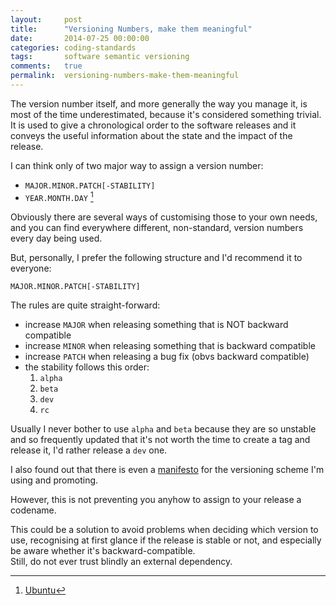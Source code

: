 ```yaml
---
layout:     post
title:      "Versioning Numbers, make them meaningful"
date:       2014-07-25 00:00:00
categories: coding-standards
tags:       software semantic versioning
comments:   true
permalink:  versioning-numbers-make-them-meaningful
---
```


The version number itself, and more generally the way you manage it, is most of
the time underestimated, because it's considered something trivial.  
It is used to give a chronological order to the software releases and it conveys
the useful information about the state and the impact of the release.

I can think only of two major way to assign a version number:

 * `MAJOR.MINOR.PATCH[-STABILITY]`
 * `YEAR.MONTH.DAY` [^1]

Obviously there are several ways of customising those to your own needs, and you
can find everywhere different, non-standard, version numbers every day being
used.
 
But, personally, I prefer the following structure and I'd recommend it to
everyone:

`MAJOR.MINOR.PATCH[-STABILITY]`

The rules are quite straight-forward:

 * increase `MAJOR` when releasing something that is NOT backward compatible
 * increase `MINOR` when releasing something that is backward compatible
 * increase `PATCH` when releasing a bug fix (obvs backward compatible)
 * the stability follows this order:
   1. `alpha`
   2. `beta`
   3. `dev`
   4. `rc`

Usually I never bother to use `alpha` and `beta` because they are so unstable
and so frequently updated that it's not worth the time to create a tag and
release it, I'd rather release a `dev` one.

I also found out that there is even a [manifesto](http://semver.org/) for the
versioning scheme I'm using and promoting.

However, this is not preventing you anyhow to assign to your release a codename.

This could be a solution to avoid problems when deciding which version to use,
recognising at first glance if the release is stable or not, and especially
be aware whether it's backward-compatible.  
Still, do not ever trust blindly an external dependency.

[^1]: [Ubuntu](http://en.wikipedia.org/wiki/List_of_Ubuntu_releases)